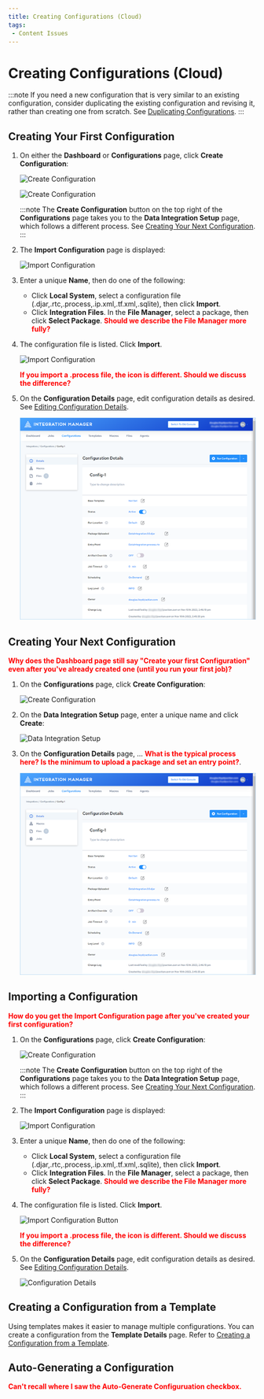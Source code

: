```yaml
---
title: Creating Configurations (Cloud)
tags:
 - Content Issues
---
```


# Creating Configurations (Cloud)

:::note
If you need a new configuration that is very similar to an existing configuration, consider duplicating the existing configuration and revising it, rather than creating one from scratch. See [Duplicating Configurations](./duplicating-configurations).
:::

## Creating Your First Configuration

1. On either the **Dashboard** or **Configurations** page, click **Create Configuration**:

   ![Create Configuration](/img/Configuration-Create-First-Dashboard.png)

   ![Create Configuration](/img/Configuration-Create-First.png)

   :::note
   The **Create Configuration** button on the top right of the **Configurations** page takes you to the **Data Integration Setup** page, which follows a different process. See [Creating Your Next Configuration](./creating-configurations-cloud#creating-your-next-configuration).
   :::

2. The **Import Configuration** page is displayed:
   
   ![Import Configuration](/img/Import-Configuration1.png)

3. Enter a unique **Name**, then do one of the following:
   * Click **Local&nbsp;System**, select a configuration file (.djar,.rtc,.process,.ip.xml,.tf.xml,.sqlite), then click **Import**.
   * Click **Integration&nbsp;Files**. In the **File&nbsp;Manager**, select a package, then click **Select&nbsp;Package**. **<font color="red">Should we describe the File Manager more fully?</font>** 
4. The configuration file is listed. Click **Import**.

   ![Import Configuration](/img/Import-Configuration2.png)

   **<font color="red">If you import a .process file, the icon is different. Should we discuss the difference?</font>**
5.  On the **Configuration Details** page, edit configuration details as desired. See [Editing Configuration Details](./editing-configuration-details).
   
    ![Integration Successfully Imported](/img/Configuration-Details-Page.png)

## Creating Your Next Configuration

   **<font color="red">Why does the Dashboard page still say "Create your first Configuration" even after you've already created one (until you run your first job)?</font>**

1. On the **Configurations** page, click **Create Configuration**:

   ![Create Configuration](/img/Configuration-Create-Next.png)
2. On the **Data Integration Setup** page, enter a unique name and click **Create**:
   
   ![Data Integration Setup](/img/Data-Integration-Setup.png)
5.  On the **Configuration Details** page, ... **<font color="red">What is the typical process here? Is the minimum to upload a package and set an entry point?</font>**.
   
    ![Integration Successfully Imported](/img/Configuration-Details-Page.png)

## Importing a Configuration

**<font color="red">How do you get the Import Configuration page after you've created your first configuration?</font>**

1. On the **Configurations** page, click **Create Configuration**:

   ![Create Configuration](/img/Configuration-Create-First.png)

   :::note
   The **Create Configuration** button on the top right of the **Configurations** page takes you to the **Data Integration Setup** page, which follows a different process. See [Creating Your Next Configuration](./creating-configurations-cloud#creating-your-next-configuration).
   :::

2. The **Import Configuration** page is displayed:
   
   ![Import Configuration](/img/Import-Configuration1.png)

3. Enter a unique **Name**, then do one of the following:
   * Click **Local&nbsp;System**, select a configuration file (.djar,.rtc,.process,.ip.xml,.tf.xml,.sqlite), then click **Import**.
   * Click **Integration&nbsp;Files**. In the **File&nbsp;Manager**, select a package, then click **Select&nbsp;Package**. **<font color="red">Should we describe the File Manager more fully?</font>** 
4. The configuration file is listed. Click **Import**.

   ![Import Configuration Button](/img/Import-Configuration2-Cloud.png)

   **<font color="red">If you import a .process file, the icon is different. Should we discuss the difference?</font>**
5.  On the **Configuration Details** page, edit configuration details as desired. See [Editing Configuration Details](./editing-configuration-details).
   
    ![Configuration Details](/img/Configuration-Details-Page-Cloud-Import.png)

## Creating a Configuration from a Template

Using templates makes it easier to manage multiple configurations. You can create a configuration from the **Template Details** page. Refer to [Creating a Configuration from a Template](../templates/creating-a-configuration-from-a-template).

## Auto-Generating a Configuration

**<font color="red">Can't recall where I saw the Auto-Generate Configuruation checkbox.</font>**

